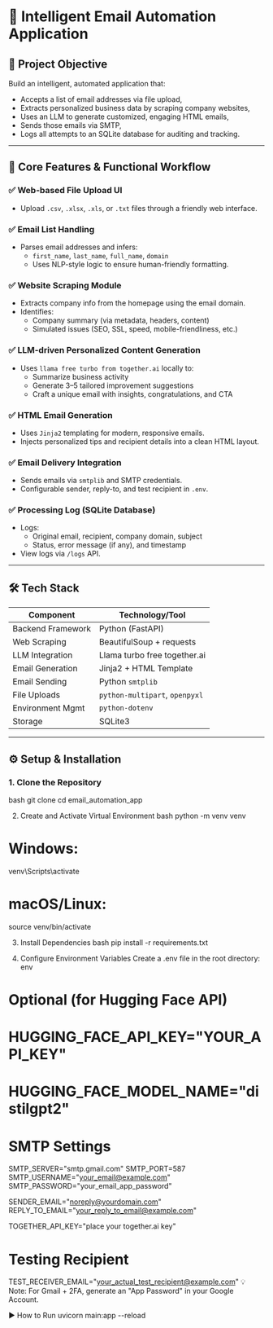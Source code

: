 # 📧 Intelligent Email Automation Application

## 🚀 Project Objective

Build an intelligent, automated application that:
- Accepts a list of email addresses via file upload,
- Extracts personalized business data by scraping company websites,
- Uses an LLM to generate customized, engaging HTML emails,
- Sends those emails via SMTP,
- Logs all attempts to an SQLite database for auditing and tracking.

---

## 🧩 Core Features & Functional Workflow

### ✅ Web-based File Upload UI
- Upload `.csv`, `.xlsx`, `.xls`, or `.txt` files through a friendly web interface.

### ✅ Email List Handling
- Parses email addresses and infers:
  - `first_name`, `last_name`, `full_name`, `domain`
  - Uses NLP-style logic to ensure human-friendly formatting.

### ✅ Website Scraping Module
- Extracts company info from the homepage using the email domain.
- Identifies:
  - Company summary (via metadata, headers, content)
  - Simulated issues (SEO, SSL, speed, mobile-friendliness, etc.)

### ✅ LLM-driven Personalized Content Generation
- Uses `llama free turbo from together.ai` locally to:
  - Summarize business activity
  - Generate 3–5 tailored improvement suggestions
  - Craft a unique email with insights, congratulations, and CTA

### ✅ HTML Email Generation
- Uses `Jinja2` templating for modern, responsive emails.
- Injects personalized tips and recipient details into a clean HTML layout.

### ✅ Email Delivery Integration
- Sends emails via `smtplib` and SMTP credentials.
- Configurable sender, reply-to, and test recipient in `.env`.

### ✅ Processing Log (SQLite Database)
- Logs:
  - Original email, recipient, company domain, subject
  - Status, error message (if any), and timestamp
- View logs via `/logs` API.

---

## 🛠️ Tech Stack

| Component              | Technology/Tool             |
|------------------------|-----------------------------|
| Backend Framework      | Python (FastAPI)            |
| Web Scraping           | BeautifulSoup + requests    |
| LLM Integration        | Llama turbo free together.ai|
| Email Generation       | Jinja2 + HTML Template      |
| Email Sending          | Python `smtplib`            |
| File Uploads           | `python-multipart`, `openpyxl` |
| Environment Mgmt       | `python-dotenv`             |
| Storage                | SQLite3                     |

---

## ⚙️ Setup & Installation

### 1. Clone the Repository
bash
git clone <repository-url-here>
cd email_automation_app

2. Create and Activate Virtual Environment
bash
python -m venv venv
# Windows:
venv\Scripts\activate
# macOS/Linux:
source venv/bin/activate

3. Install Dependencies
bash
pip install -r requirements.txt

4. Configure Environment Variables
Create a .env file in the root directory:
env

# Optional (for Hugging Face API)
# HUGGING_FACE_API_KEY="YOUR_API_KEY"
# HUGGING_FACE_MODEL_NAME="distilgpt2"

# SMTP Settings
SMTP_SERVER="smtp.gmail.com"
SMTP_PORT=587
SMTP_USERNAME="your_email@example.com"
SMTP_PASSWORD="your_email_app_password"

SENDER_EMAIL="noreply@yourdomain.com"
REPLY_TO_EMAIL="your_reply_to_email@example.com"

TOGETHER_API_KEY="place your together.ai key"


# Testing Recipient
TEST_RECEIVER_EMAIL="your_actual_test_recipient@example.com"
💡 Note: For Gmail + 2FA, generate an "App Password" in your Google Account.

▶️ How to Run
uvicorn main:app --reload
